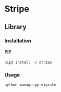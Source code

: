 # Stripe

## Library

### Installation

#### PIP

```sh
pip3 install -U stripe
```

### Usage

```sh
python manage.py migrate
```
